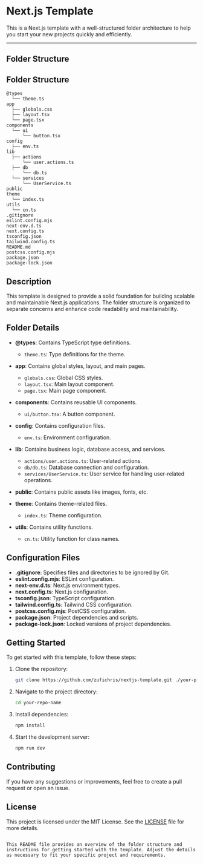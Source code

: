 
# Next.js Template

This is a Next.js template with a well-structured folder architecture to help you start your new projects quickly and efficiently.

---

## Folder Structure


## Folder Structure

```
@types
  └── theme.ts
app
  ├── globals.css
  ├── layout.tsx
  └── page.tsx
components
  └── ui
      └── button.tsx
config
  ├── env.ts
lib
  ├── actions
      └── user.actions.ts
  ├── db
      └── db.ts
  └── services
      └── UserService.ts
public
theme
  └── index.ts
utils
  └── cn.ts
.gitignore
eslint.config.mjs
next-env.d.ts
next.config.ts
tsconfig.json
tailwind.config.ts
README.md
postcss.config.mjs
package.json
package-lock.json
```

## Description

This template is designed to provide a solid foundation for building scalable and maintainable Next.js applications. The folder structure is organized to separate concerns and enhance code readability and maintainability.

## Folder Details

- **@types**: Contains TypeScript type definitions.
  - `theme.ts`: Type definitions for the theme.

- **app**: Contains global styles, layout, and main pages.
  - `globals.css`: Global CSS styles.
  - `layout.tsx`: Main layout component.
  - `page.tsx`: Main page component.

- **components**: Contains reusable UI components.
  - `ui/button.tsx`: A button component.

- **config**: Contains configuration files.
  - `env.ts`: Environment configuration.

- **lib**: Contains business logic, database access, and services.
  - `actions/user.actions.ts`: User-related actions.
  - `db/db.ts`: Database connection and configuration.
  - `services/UserService.ts`: User service for handling user-related operations.

- **public**: Contains public assets like images, fonts, etc.

- **theme**: Contains theme-related files.
  - `index.ts`: Theme configuration.

- **utils**: Contains utility functions.
  - `cn.ts`: Utility function for class names.

## Configuration Files

- **.gitignore**: Specifies files and directories to be ignored by Git.
- **eslint.config.mjs**: ESLint configuration.
- **next-env.d.ts**: Next.js environment types.
- **next.config.ts**: Next.js configuration.
- **tsconfig.json**: TypeScript configuration.
- **tailwind.config.ts**: Tailwind CSS configuration.
- **postcss.config.mjs**: PostCSS configuration.
- **package.json**: Project dependencies and scripts.
- **package-lock.json**: Locked versions of project dependencies.

## Getting Started

To get started with this template, follow these steps:

1. Clone the repository:
   ```bash
   git clone https://github.com/zufichris/nextjs-template.git ./your-project-name
   ```

2. Navigate to the project directory:
   ```bash
   cd your-repo-name
   ```

3. Install dependencies:
   ```bash
   npm install
   ```

4. Start the development server:
   ```bash
   npm run dev
   ```

## Contributing

If you have any suggestions or improvements, feel free to create a pull request or open an issue.

## License

This project is licensed under the MIT License. See the [LICENSE](LICENSE) file for more details.
```

This README file provides an overview of the folder structure and instructions for getting started with the template. Adjust the details as necessary to fit your specific project and requirements.